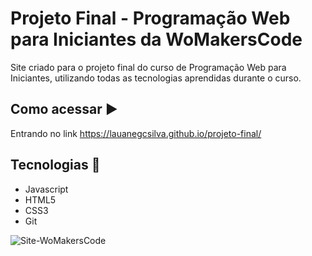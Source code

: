 # Projeto Final - Programação Web para Iniciantes da WoMakersCode

Site criado para o projeto final do curso de Programação Web para Iniciantes, utilizando todas as tecnologias aprendidas durante o curso.

## Como acessar ▶️
Entrando no link https://lauanegcsilva.github.io/projeto-final/
 
## Tecnologias 🚀
* Javascript
* HTML5
* CSS3
* Git
  
![Site-WoMakersCode](https://github.com/lauanegcsilva/projeto-final/assets/126580626/03919440-c89a-48e4-afed-7aeedcadca93)

